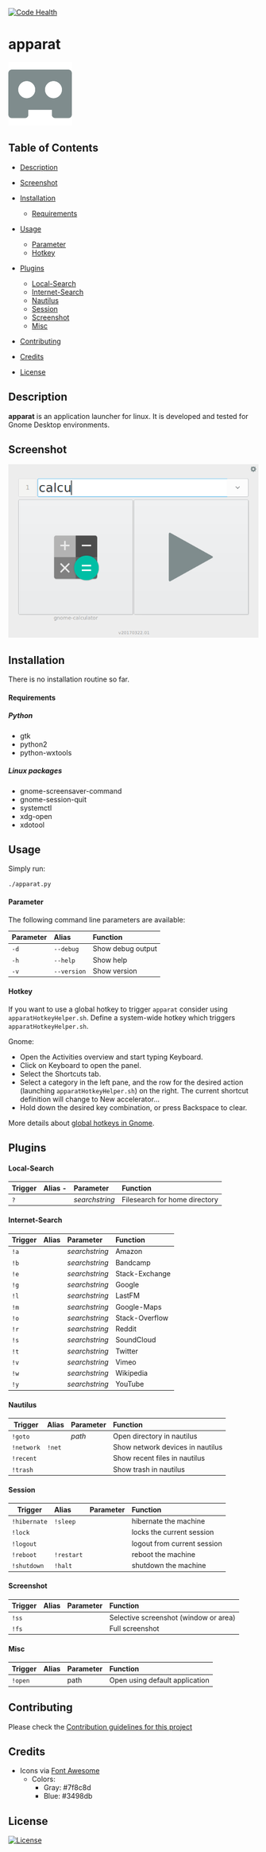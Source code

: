[![Code Health](https://landscape.io/github/yafp/apparat/master/landscape.svg?style=flat)](https://landscape.io/github/yafp/apparat/master)

apparat
==========

![logo](https://raw.githubusercontent.com/yafp/apparat/master/src/gfx/core/bt_appIcon_128.png)


## Table of Contents

  * [Description](#description)
  * [Screenshot](#screenshot)
  * [Installation](#installation)
    * [Requirements](rRequirements)
  * [Usage](#usage)
    * [Parameter](#parameter)
    * [Hotkey](#hotkey)
  * [Plugins](#plugins)
    * [Local-Search](#local-search)
    * [Internet-Search](#internet-search)
    * [Nautilus](#nautilus)
    * [Session](#session)
    * [Screenshot](#screenshot)
    * [Misc](#misc)

  * [Contributing](#contributing)
  * [Credits](#credits)
  * [License](#license)


## <a name="description">Description

__apparat__ is an application launcher for linux. It is developed and tested for Gnome Desktop environments.


## <a name="screenshot">Screenshot
![screenshot](https://raw.githubusercontent.com/yafp/apparat/master/docs/screenshot_ui.png)


## <a name="installation">Installation
There is no installation routine so far.

#### <a name="requirements">Requirements
##### Python
- gtk
- python2
- python-wxtools

##### Linux packages
- gnome-screensaver-command
- gnome-session-quit
- systemctl
- xdg-open
- xdotool


## <a name="usage">Usage
Simply run:
```
./apparat.py
```


#### <a name="parameter">Parameter
The following command line parameters are available:

| Parameter     | Alias          | Function            |
| ------------- |:---------------| :-------------------|
| ```-d```      | ```--debug```  | Show debug output   |
| ```-h```      | ```--help```   | Show help           |
| ```-v```      | ```--version```| Show version        |


#### <a name="hotkey">Hotkey
If you want to use a global hotkey to trigger ```apparat``` consider using ```apparatHotkeyHelper.sh```. Define a system-wide hotkey which triggers ```apparatHotkeyHelper.sh```.

Gnome:
* Open the Activities overview and start typing Keyboard.
* Click on Keyboard to open the panel.
* Select the Shortcuts tab.
* Select a category in the left pane, and the row for the desired action (launching ```apparatHotkeyHelper.sh```)  on the right. The current shortcut definition will change to New accelerator…
* Hold down the desired key combination, or press Backspace to clear.

More details about [global hotkeys in Gnome](https://help.gnome.org/users/gnome-help/stable/keyboard-shortcuts-set.html.en).

## <a name="plugins">Plugins
#### <a name="local-search">Local-Search
| Trigger          | Alias         -| Parameter      | Function                      |
| ---------------- |:---------------| :--------------|:----------------------------- |
| ```?```          |                | _searchstring_ | Filesearch for home directory |


#### <a name="internet-search">Internet-Search
| Trigger          | Alias          | Parameter      | Function       |
| ---------------- |:---------------| :--------------|:-------------- |
| ```!a```         |                | _searchstring_ | Amazon         |
| ```!b```         |                | _searchstring_ | Bandcamp       |
| ```!e```         |                | _searchstring_ | Stack-Exchange |
| ```!g```         |                | _searchstring_ | Google         |
| ```!l```         |                | _searchstring_ | LastFM         |
| ```!m```         |                | _searchstring_ | Google-Maps    |
| ```!o```         |                | _searchstring_ | Stack-Overflow |
| ```!r```         |                | _searchstring_ | Reddit         |
| ```!s```         |                | _searchstring_ | SoundCloud     |
| ```!t```         |                | _searchstring_ | Twitter        |
| ```!v```         |                | _searchstring_ | Vimeo          |
| ```!w```         |                | _searchstring_ | Wikipedia      |
| ```!y```         |                | _searchstring_ | YouTube        |


#### <a name="nautilus">Nautilus
| Trigger          | Alias          | Parameter      | Function                         |
| ---------------- |:-------------- | :--------------|:---------------------------------|
| ```!goto```      |                | _path_         | Open directory in nautilus       |
| ```!network```   | ```!net```     |                | Show network devices in nautilus |
| ```!recent```    |                |                | Show recent files in nautilus    |
| ```!trash```     |                |                | Show trash in nautilus           |


#### <a name="session">Session
| Trigger          | Alias          | Parameter      | Function                    |
| ---------------- |:-------------- | :--------------|:----------------------------|
| ```!hibernate``` | ```!sleep```   |                | hibernate the machine       |
| ```!lock```      |                |                | locks the current session   |
| ```!logout```    |                |                | logout from current session |
| ```!reboot```    | ```!restart``` |                | reboot the machine          |
| ```!shutdown```  | ```!halt```    |                | shutdown the machine        |


#### <a name="screenshot">Screenshot
| Trigger          | Alias              | Parameter      | Function                              |
| ---------------- |:------------------ | :--------------|:--------------------------------------|
| ```!ss```        |                    |                | Selective screenshot (window or area) |
| ```!fs```        |                    |                | Full screenshot                       |


#### <a name="misc">Misc
| Trigger          | Alias              | Parameter      | Function                         |
| ---------------- |:------------------ | :--------------|:---------------------------------|
| ```!open```      |                    | path           | Open using default application   |



## <a name="contributing">Contributing
Please check the [Contribution guidelines for this project](.github/CONTRIBUTING.md)


## <a name="credits">Credits
* Icons via [Font Awesome](http://fontawesome.io)
  * Colors:
    * Gray: #7f8c8d
    * Blue: #3498db

## <a name="license">License
[![License](https://img.shields.io/badge/license-GPL3-brightgreen.svg)](LICENSE)
